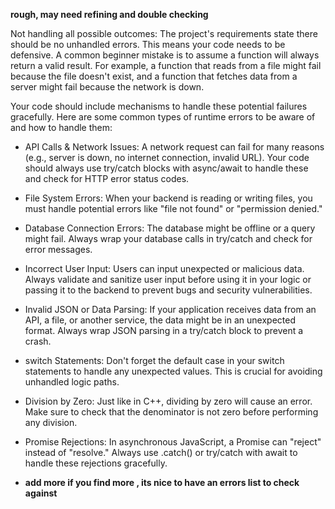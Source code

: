 **rough, may need refining and double checking**

Not handling all possible outcomes:
The project's requirements state there should be no unhandled errors. This means your code needs to be defensive.
A common beginner mistake is to assume a function will always return a valid result. For example, a function that reads from a file
might fail because the file doesn't exist, and a function that fetches data from a server might fail because the network is down.

Your code should include mechanisms to handle these potential failures gracefully.
Here are some common types of runtime errors to be aware of and how to handle them:

- API Calls & Network Issues: A network request can fail for many reasons (e.g., server is down, no internet connection, invalid URL). Your code should always use try/catch blocks with async/await to handle these and check for HTTP error status codes.
- File System Errors: When your backend is reading or writing files, you must handle potential errors like "file not found" or "permission denied."
- Database Connection Errors: The database might be offline or a query might fail. Always wrap your database calls in try/catch and check for error messages.
- Incorrect User Input: Users can input unexpected or malicious data. Always validate and sanitize user input
before using it in your logic or passing it to the backend to prevent bugs and security vulnerabilities.
- Invalid JSON or Data Parsing: If your application receives data from an API, a file, or another service, the data might
be in an unexpected format. Always wrap JSON parsing in a try/catch block to prevent a crash.
- switch Statements: Don't forget the default case in your switch statements to handle any unexpected values.
This is crucial for avoiding unhandled logic paths.
- Division by Zero: Just like in C++, dividing by zero will cause an error. Make sure to check that the denominator is not zero before performing any division.
- Promise Rejections: In asynchronous JavaScript, a Promise can "reject" instead of "resolve." Always use .catch() or try/catch with await to handle these rejections gracefully.

- **add more if you find more , its nice to have an errors list to check against**
